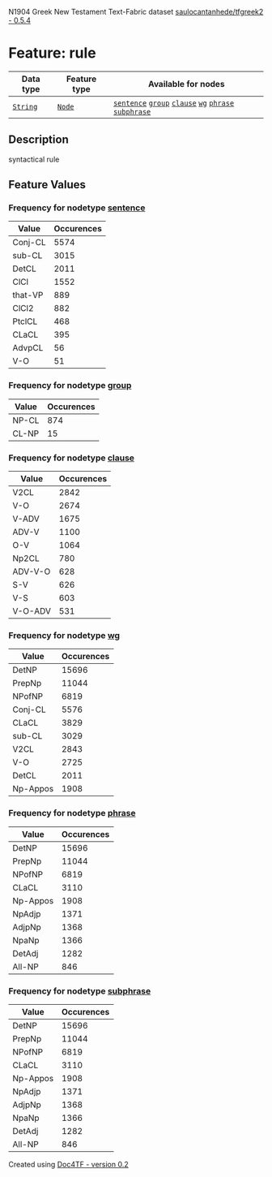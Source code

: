 N1904 Greek New Testament Text-Fabric dataset [saulocantanhede/tfgreek2 - 0.5.4](https://github.com/saulocantanhede/tfgreek2)
# Feature: rule
Data type|Feature type|Available for nodes
---|---|---
[`String`](featurebydatatype.md#string)|[`Node`](featurebytype.md#node)| [`sentence`](featurebynodetype.md#sentence)  [`group`](featurebynodetype.md#group)  [`clause`](featurebynodetype.md#clause)  [`wg`](featurebynodetype.md#wg)  [`phrase`](featurebynodetype.md#phrase)  [`subphrase`](featurebynodetype.md#subphrase) 
## Description
syntactical rule
## Feature Values
### Frequency for nodetype [sentence](featurebynodetype.md#sentence)
Value|Occurences
---|---
Conj-CL|5574
sub-CL|3015
DetCL|2011
ClCl|1552
that-VP|889
ClCl2|882
PtclCL|468
CLaCL|395
AdvpCL|56
V-O|51
### Frequency for nodetype [group](featurebynodetype.md#group)
Value|Occurences
---|---
NP-CL|874
CL-NP|15
### Frequency for nodetype [clause](featurebynodetype.md#clause)
Value|Occurences
---|---
V2CL|2842
V-O|2674
V-ADV|1675
ADV-V|1100
O-V|1064
Np2CL|780
ADV-V-O|628
S-V|626
V-S|603
V-O-ADV|531
### Frequency for nodetype [wg](featurebynodetype.md#wg)
Value|Occurences
---|---
DetNP|15696
PrepNp|11044
NPofNP|6819
Conj-CL|5576
CLaCL|3829
sub-CL|3029
V2CL|2843
V-O|2725
DetCL|2011
Np-Appos|1908
### Frequency for nodetype [phrase](featurebynodetype.md#phrase)
Value|Occurences
---|---
DetNP|15696
PrepNp|11044
NPofNP|6819
CLaCL|3110
Np-Appos|1908
NpAdjp|1371
AdjpNp|1368
NpaNp|1366
DetAdj|1282
All-NP|846
### Frequency for nodetype [subphrase](featurebynodetype.md#subphrase)
Value|Occurences
---|---
DetNP|15696
PrepNp|11044
NPofNP|6819
CLaCL|3110
Np-Appos|1908
NpAdjp|1371
AdjpNp|1368
NpaNp|1366
DetAdj|1282
All-NP|846
 

Created using [Doc4TF - version 0.2](https://github.com/tonyjurg/Doc4TF) 